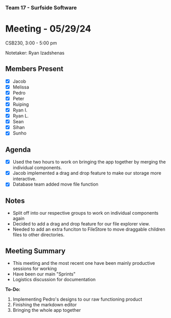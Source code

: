### Team 17 - Surfside Software

# Meeting - 05/29/24

CSB230, 3:00 - 5:00 pm

Notetaker: Ryan Izadshenas

## Members Present

- [x] Jacob
- [x] Melissa
- [x] Pedro
- [x] Peter
- [x] Ruiping
- [x] Ryan I.
- [x] Ryan L.
- [x] Sean
- [x] Sihan
- [x] Sunho

## Agenda

- [x] Used the two hours to work on bringing the app together by merging the individual components.
- [x] Jacob implemented a drag and drop feature to make our storage more interactive.
- [x] Database team added move file function

## Notes

- Split off into our respective groups to work on individual components again
- Decided to add a drag and drop feature for our file explorer view.
- Needed to add an extra funciton to FileStore to move draggable children files to other directories.

## Meeting Summary

- This meeting and the most recent one have been mainly productive sessions for working
- Have been our main "Sprints"
- Logistics discussion for documentation

**To-Do:**

1. Implementing Pedro's designs to our raw functioning product
2. Finishing the markdown editor
3. Bringing the whole app together

